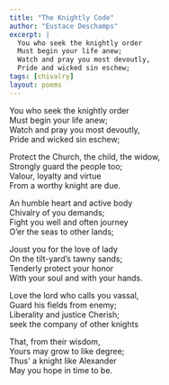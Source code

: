 ```yaml
---
title: "The Knightly Code"
author: "Eustace Deschamps"
excerpt: |
  You who seek the knightly order  
  Must begin your life anew;  
  Watch and pray you most devoutly,  
  Pride and wicked sin eschew;  
tags: [chivalry]
layout: poems
---
```


You who seek the knightly order  
Must begin your life anew;  
Watch and pray you most devoutly,  
Pride and wicked sin eschew;  

Protect the Church, the child, the widow,  
Strongly guard the people too;  
Valour, loyalty and virtue  
From a worthy knight are due.  

An humble heart and active body  
Chivalry of you demands;  
Fight you well and often journey  
O’er the seas to other lands;  

Joust you for the love of lady  
On the tilt-yard’s tawny sands;  
Tenderly protect your honor  
With your soul and with your hands.  

Love the lord who calls you vassal,   
Guard his fields from enemy;   
Liberality and justice Cherish;  
seek the company of other knights  

That, from their wisdom,  
Yours may grow to like degree;  
Thus' a knight like Alexander  
May you hope in time to be.  
